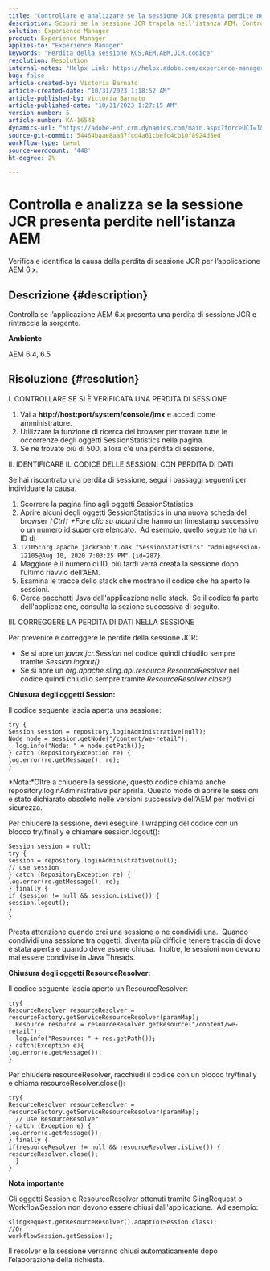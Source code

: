 ```yaml
---
title: "Controllare e analizzare se la sessione JCR presenta perdite nell’istanza AEM"
description: Scopri se la sessione JCR trapela nell’istanza AEM. Controlla se il codice lascia aperta la sessione.
solution: Experience Manager
product: Experience Manager
applies-to: "Experience Manager"
keywords: "Perdita della sessione KCS,AEM,AEM,JCR,codice"
resolution: Resolution
internal-notes: "Helpx Link: https://helpx.adobe.com/experience-manager/kb/check-and-analyze-if-JCR-session-leaks-in-your-AEM-instance.html"
bug: false
article-created-by: Victoria Barnato
article-created-date: "10/31/2023 1:18:52 AM"
article-published-by: Victoria Barnato
article-published-date: "10/31/2023 1:27:15 AM"
version-number: 5
article-number: KA-16548
dynamics-url: "https://adobe-ent.crm.dynamics.com/main.aspx?forceUCI=1&pagetype=entityrecord&etn=knowledgearticle&id=dff8226d-8b77-ee11-8179-6045bd006ce9"
source-git-commit: 54464baae8aa67fcd4a61cbefc4cb10f8924d5ed
workflow-type: tm+mt
source-wordcount: '448'
ht-degree: 2%

---
```


# Controlla e analizza se la sessione JCR presenta perdite nell’istanza AEM


Verifica e identifica la causa della perdita di sessione JCR per l’applicazione AEM 6.x.

## Descrizione {#description}


Controlla se l’applicazione AEM 6.x presenta una perdita di sessione JCR e rintraccia la sorgente.



<b>Ambiente</b>

AEM 6.4, 6.5


## Risoluzione {#resolution}


I. CONTROLLARE SE SI È VERIFICATA UNA PERDITA DI SESSIONE

1. Vai a <b>http://host:port/system/console/jmx</b> e accedi come amministratore.
2. Utilizzare la funzione di ricerca del browser per trovare tutte le occorrenze degli oggetti SessionStatistics nella pagina.
3. Se ne trovate più di 500, allora c&#39;è una perdita di sessione.




II. IDENTIFICARE IL CODICE DELLE SESSIONI CON PERDITA DI DATI

Se hai riscontrato una perdita di sessione, segui i passaggi seguenti per individuare la causa.

1. Scorrere la pagina fino agli oggetti SessionStatistics.
2. Aprire alcuni degli oggetti SessionStatistics in una nuova scheda del browser *`[`Ctrl`]` +Fare clic su alcuni* che hanno un timestamp successivo o un numero id superiore elencato.  Ad esempio, quello seguente ha un ID di
3. `12105:org.apache.jackrabbit.oak "SessionStatistics" "admin@session-12105@Aug 10, 2020 7:03:25 PM" {id=287}`.
4. Maggiore è il numero di ID, più tardi verrà creata la sessione dopo l’ultimo riavvio dell’AEM.
5. Esamina le tracce dello stack che mostrano il codice che ha aperto le sessioni.
6. Cerca pacchetti Java dell&#39;applicazione nello stack.  Se il codice fa parte dell&#39;applicazione, consulta la sezione successiva di seguito.


III. CORREGGERE LA PERDITA DI DATI NELLA SESSIONE

Per prevenire e correggere le perdite della sessione JCR:

- Se si apre un *javax.jcr.Session* nel codice quindi chiudilo sempre tramite *Session.logout()*
- Se si apre un *org.apache.sling.api.resource.ResourceResolver* nel codice quindi chiudilo sempre tramite *ResourceResolver.close()*


<b>Chiusura degli oggetti Session:</b>

Il codice seguente lascia aperta una sessione:




```
try {
Session session = repository.loginAdministrative(null);
Node node = session.getNode("/content/we-retail");
  log.info("Node: " + node.getPath());
} catch (RepositoryException re) {
log.error(re.getMessage(), re);
}
```




*Nota:*Oltre a chiudere la sessione, questo codice chiama anche repository.loginAdministrative per aprirla. Questo modo di aprire le sessioni è stato dichiarato obsoleto nelle versioni successive dell’AEM per motivi di sicurezza.



Per chiudere la sessione, devi eseguire il wrapping del codice con un blocco try/finally e chiamare session.logout():




```
Session session = null;
try {
session = repository.loginAdministrative(null);
// use session
} catch (RepositoryException re) {
log.error(re.getMessage(), re);
} finally {
if (session != null && session.isLive()) {
session.logout();
}
}
```


Presta attenzione quando crei una sessione o ne condividi una.  Quando condividi una sessione tra oggetti, diventa più difficile tenere traccia di dove è stata aperta e quando deve essere chiusa.  Inoltre, le sessioni non devono mai essere condivise in Java Threads.

<b>Chiusura degli oggetti ResourceResolver:</b>

Il codice seguente lascia aperto un ResourceResolver:




```
try{
ResourceResolver resourceResolver = resourceFactory.getServiceResourceResolver(paramMap);
  Resource resource = resourceResolver.getResource("/content/we-retail");
  log.info("Resource: " + res.getPath());
} catch(Exception e){
log.error(e.getMessage());
}
```




Per chiudere resourceResolver, racchiudi il codice con un blocco try/finally e chiama resourceResolver.close():




```
try{
ResourceResolver resourceResolver = resourceFactory.getServiceResourceResolver(paramMap);
  // use ResourceResolver
} catch (Exception e) {
log.error(e.getMessage());
} finally {
if(resourceResolver != null && resourceResolver.isLive()) {
resourceResolver.close();
  }
}
```


<b>Nota importante</b>

Gli oggetti Session e ResourceResolver ottenuti tramite SlingRequest o WorkflowSession non devono essere chiusi dall&#39;applicazione.  Ad esempio:




```
slingRequest.getResourceResolver().adaptTo(Session.class);
//Or
workflowSession.getSession();
```


Il resolver e la sessione verranno chiusi automaticamente dopo l’elaborazione della richiesta.